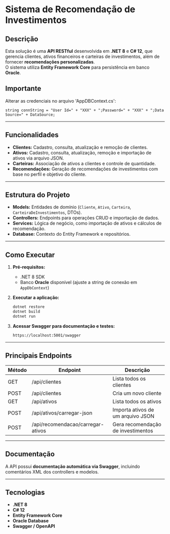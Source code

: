 # Sistema de Recomendação de Investimentos

## Descrição
Esta solução é uma **API RESTful** desenvolvida em **.NET 8** e **C# 12**, que gerencia clientes, ativos financeiros e carteiras de investimentos, além de fornecer **recomendações personalizadas**.  
O sistema utiliza **Entity Framework Core** para persistência em banco **Oracle**.

## Importante
Alterar as credenciais no arquivo 'AppDBContext.cs':
```
string connString = "User Id=" + "XXX" + ";Password=" + "XXX" + ";Data Source=" + DataSource;
```
---

## Funcionalidades
- **Clientes:** Cadastro, consulta, atualização e remoção de clientes.  
- **Ativos:** Cadastro, consulta, atualização, remoção e importação de ativos via arquivo JSON.  
- **Carteiras:** Associação de ativos a clientes e controle de quantidade.  
- **Recomendações:** Geração de recomendações de investimentos com base no perfil e objetivo do cliente.

---

## Estrutura do Projeto
- **Models:** Entidades de domínio (`Cliente`, `Ativo`, `Carteira`, `CarteiraDeInvestimentos`, DTOs).  
- **Controllers:** Endpoints para operações CRUD e importação de dados.  
- **Services:** Lógica de negócio, como importação de ativos e cálculos de recomendação.  
- **Database:** Contexto do Entity Framework e repositórios.

---

## Como Executar
1. **Pré-requisitos:**
   - .NET 8 SDK 
   - Banco **Oracle** disponível (ajuste a string de conexão em `AppDbContext`)  

2. **Executar a aplicação:**
   ```bash
   dotnet restore
   dotnet build
   dotnet run


3. **Acessar Swagger para documentação e testes:**

   ```
   https://localhost:5001/swagger
   ```

---

## Principais Endpoints

| Método | Endpoint                          | Descrição                          |
| ------ | --------------------------------- | ---------------------------------- |
| GET    | /api/clientes                     | Lista todos os clientes            |
| POST   | /api/clientes                     | Cria um novo cliente               |
| GET    | /api/ativos                       | Lista todos os ativos              |
| POST   | /api/ativos/carregar-json         | Importa ativos de um arquivo JSON  |
| POST   | /api/recomendacao/carregar-ativos | Gera recomendação de investimentos |

---

## Documentação

A API possui **documentação automática via Swagger**, incluindo comentários XML dos controllers e modelos.

---

## Tecnologias

* **.NET 8**
* **C# 12**
* **Entity Framework Core**
* **Oracle Database**
* **Swagger / OpenAPI**
